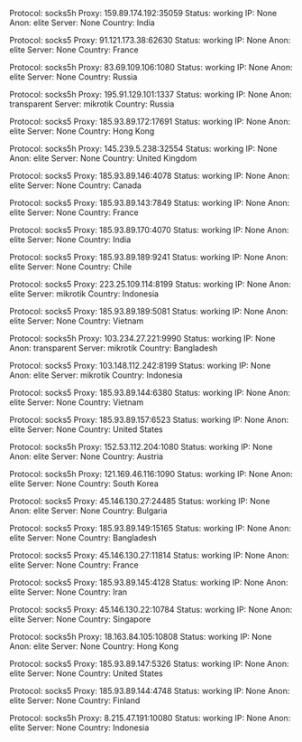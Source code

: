 Protocol: socks5h
Proxy: 159.89.174.192:35059
Status: working
IP: None
Anon: elite
Server: None
Country: India

Protocol: socks5
Proxy: 91.121.173.38:62630
Status: working
IP: None
Anon: elite
Server: None
Country: France

Protocol: socks5h
Proxy: 83.69.109.106:1080
Status: working
IP: None
Anon: elite
Server: None
Country: Russia

Protocol: socks5h
Proxy: 195.91.129.101:1337
Status: working
IP: None
Anon: transparent
Server: mikrotik
Country: Russia

Protocol: socks5
Proxy: 185.93.89.172:17691
Status: working
IP: None
Anon: elite
Server: None
Country: Hong Kong

Protocol: socks5h
Proxy: 145.239.5.238:32554
Status: working
IP: None
Anon: elite
Server: None
Country: United Kingdom

Protocol: socks5
Proxy: 185.93.89.146:4078
Status: working
IP: None
Anon: elite
Server: None
Country: Canada

Protocol: socks5
Proxy: 185.93.89.143:7849
Status: working
IP: None
Anon: elite
Server: None
Country: France

Protocol: socks5
Proxy: 185.93.89.170:4070
Status: working
IP: None
Anon: elite
Server: None
Country: India

Protocol: socks5
Proxy: 185.93.89.189:9241
Status: working
IP: None
Anon: elite
Server: None
Country: Chile

Protocol: socks5
Proxy: 223.25.109.114:8199
Status: working
IP: None
Anon: elite
Server: mikrotik
Country: Indonesia

Protocol: socks5
Proxy: 185.93.89.189:5081
Status: working
IP: None
Anon: elite
Server: None
Country: Vietnam

Protocol: socks5h
Proxy: 103.234.27.221:9990
Status: working
IP: None
Anon: transparent
Server: mikrotik
Country: Bangladesh

Protocol: socks5
Proxy: 103.148.112.242:8199
Status: working
IP: None
Anon: elite
Server: mikrotik
Country: Indonesia

Protocol: socks5
Proxy: 185.93.89.144:6380
Status: working
IP: None
Anon: elite
Server: None
Country: Vietnam

Protocol: socks5
Proxy: 185.93.89.157:6523
Status: working
IP: None
Anon: elite
Server: None
Country: United States

Protocol: socks5h
Proxy: 152.53.112.204:1080
Status: working
IP: None
Anon: elite
Server: None
Country: Austria

Protocol: socks5h
Proxy: 121.169.46.116:1090
Status: working
IP: None
Anon: elite
Server: None
Country: South Korea

Protocol: socks5
Proxy: 45.146.130.27:24485
Status: working
IP: None
Anon: elite
Server: None
Country: Bulgaria

Protocol: socks5
Proxy: 185.93.89.149:15165
Status: working
IP: None
Anon: elite
Server: None
Country: Bangladesh

Protocol: socks5
Proxy: 45.146.130.27:11814
Status: working
IP: None
Anon: elite
Server: None
Country: France

Protocol: socks5
Proxy: 185.93.89.145:4128
Status: working
IP: None
Anon: elite
Server: None
Country: Iran

Protocol: socks5
Proxy: 45.146.130.22:10784
Status: working
IP: None
Anon: elite
Server: None
Country: Singapore

Protocol: socks5h
Proxy: 18.163.84.105:10808
Status: working
IP: None
Anon: elite
Server: None
Country: Hong Kong

Protocol: socks5
Proxy: 185.93.89.147:5326
Status: working
IP: None
Anon: elite
Server: None
Country: United States

Protocol: socks5
Proxy: 185.93.89.144:4748
Status: working
IP: None
Anon: elite
Server: None
Country: Finland

Protocol: socks5h
Proxy: 8.215.47.191:10080
Status: working
IP: None
Anon: elite
Server: None
Country: Indonesia

